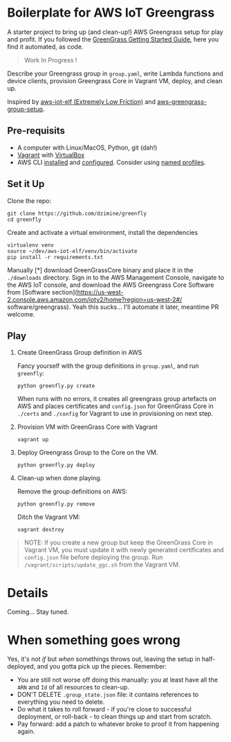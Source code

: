 # Boilerplate for AWS IoT Greengrass

A starter project to bring up (and clean-up!) AWS Greengrass setup for play and profit. If you followed the [GreenGrass Getting Started Guide](https://docs.aws.amazon.com/greengrass/latest/developerguide/gg-gs.html), here you find it automated, as code.

> Work In Progress !

Describe your Greengrass group in `group.yaml`, write Lambda functions and device clients, provision Greengrass Core in Vagrant VM, deploy, and clean up.

Inspired by [aws-iot-elf (Extremely Low Friction)](https://github.com/awslabs/aws-iot-elf) and [aws-greengrass-group-setup](https://github.com/awslabs/aws-greengrass-group-setup).

## Pre-requisits

* A computer with Linux/MacOS, Python, git (dah!)
* [Vagrant](https://www.vagrantup.com/docs/installation/) with [VirtualBox](https://www.virtualbox.org/wiki/Downloads)
* AWS CLI [installed](http://docs.aws.amazon.com/cli/latest/userguide/installing.html) and [configured](http://docs.aws.amazon.com/cli/latest/userguide/cli-chap-getting-started.html). Consider using [named profiles](https://docs.aws.amazon.com/cli/latest/userguide/cli-multiple-profiles.html).


## Set it Up

Clone the repo:

```
git clone https://github.com/dzimine/greenfly
cd greenfly
```

Create and activate a virtual environment, install the dependencies

```
virtualenv venv
source ~/dev/aws-iot-elf/venv/bin/activate
pip install -r requirements.txt
```

Manually [*] download GreenGrassCore binary and place it in the `./downloads` directory.
Sign in to the AWS Management Console, navigate to the AWS IoT console,
and download the AWS Greengrass
Core Software from [Software section](https://us-west-2.console.aws.amazon.com/iotv2/home?region=us-west-2#/
software/greengrass).
Yeah this sucks... I'll automate it later, meantime PR welcome.


## Play

1. Create GreenGrass Group definition in AWS

    Fancy yourself with the group definitions in `group.yaml`, and run `greenfly`:

    ```
    python greenfly.py create
    ```
    When runs with no errors, it creates all greengrass group artefacts on AWS
    and places certificates and `config.json` for GreenGrass Core in `./certs`
    and `./config` for Vagrant to use in provisioning on next step.
    

2. Provision VM with GreenGrass Core with Vagrant

    ```
    vagrant up
    ```

3. Deploy Greengrass Group to the Core on the VM.

    ```
    python greenfly.py deploy
    ```

4. Clean-up when done playing.

    Remove the group definitions on AWS:

    ```
    python greenfly.py remove
    ```

    Ditch the Vagrant VM:

    ```
    vagrant destroy
    ```

> NOTE: If you create a new group but keep the GreenGrass Core in Vagrant VM,
> you must update it with newly generated certificates and `config.json` file
> before deploying the group.
> Run `/vagrant/scripts/update_ggc.sh` from the Vagrant VM.

# Details

Coming... Stay tuned.

# When something goes wrong
Yes, it's not *if* but *when* somethings throws out, leaving the setup in half-deployed,
and you gotta pick up the pieces. Remember:

* You are still not worse off doing this manually: you at least have all the `ARN`
and `Id` of all resources to clean-up.
* DON'T DELETE `.group_state.json` file: it contains references to everything you need to delete.
* Do what it takes to roll forward - if you're close to successful deployment, or roll-back - to clean things up and start from scratch.
* Pay forward: add a patch to whatever broke to proof it from happening again.

